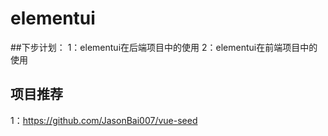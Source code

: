 # elementui
##下步计划：
1：elementui在后端项目中的使用
2：elementui在前端项目中的使用
## 项目推荐
1：https://github.com/JasonBai007/vue-seed
